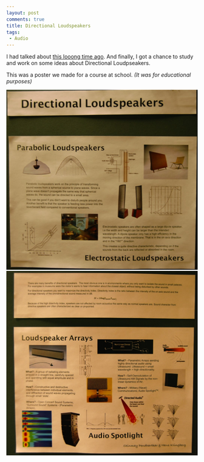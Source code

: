 ```yaml
---
layout: post
comments: true
title: Directional Loudspeakers
tags:
 - Audio
---
```


I had talked about [this looong time ago][0]. And finally, I got a chance to study and work on some ideas about Directional Loudpseakers.

This was a poster we made for a course at school. _(It was for educational purposes)_

[![](../images/2010/02/dsc_7452.jpg)][1] [![](../images/2010/02/dsc_7457.jpg)][2]


[0]: http://chinpen.net/audio-spotlight/
[1]: ../images/2010/02/dsc_7452.jpg
[2]: ../images/2010/02/dsc_7457.jpg
